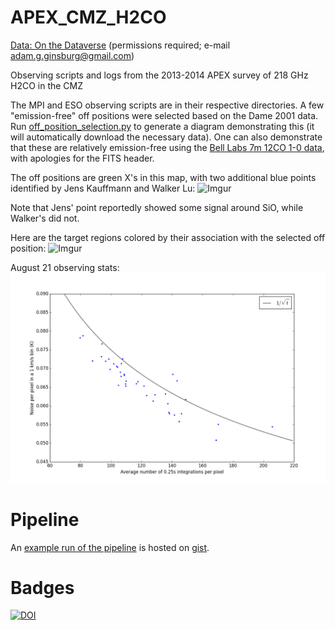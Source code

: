 APEX_CMZ_H2CO
=============

[Data: On the Dataverse](http://thedata.harvard.edu/dvn/dv/APEX-CMZ-1mm/faces/study/StudyPage.xhtml?globalId=doi:10.7910/DVN/27601&versionNumber=1)
(permissions required; e-mail adam.g.ginsburg@gmail.com)

Observing scripts and logs from the 2013-2014 APEX survey of 218 GHz H2CO in
the CMZ 

The MPI and ESO observing scripts are in their respective directories.  A few
"emission-free" off positions were selected based on the Dame 2001 data.
Run [off_position_selection.py](off_position_selection.py) to generate a diagram
demonstrating this (it will automatically download the necessary data).  One
can also demonstrate that these are relatively emission-free using the [Bell
Labs 7m 12CO 1-0 data](http://files.figshare.com/1216354/GC_12CO_LVcube.fits),
with apologies for the FITS header.

The off positions are green X's in this map, with two additional blue points
identified by Jens Kauffmann and Walker Lu:
![Imgur](http://i.imgur.com/Oh1HI1v.png)

Note that Jens' point reportedly showed some signal around SiO, while Walker's
did not.

Here are the target regions colored by their association with the selected off
position:
![Imgur](http://i.imgur.com/LzAC4KJ.png)

August 21 observing stats:
![stats image](observing/observing_stats.png)

Pipeline
========

An [example run of the pipeline](https://rawgit.com/keflavich/63b33d71a109e294bc4c/raw/835dec4970db738b2fb68e9070084c4180dd1053/ExampleAPEXMappingReduction.html)
is hosted on [gist](https://gist.github.com/keflavich/63b33d71a109e294bc4c).


Badges
======
[![DOI](https://zenodo.org/badge/3821/keflavich/APEX_CMZ_H2CO.png)](http://dx.doi.org/10.5281/zenodo.12585)

